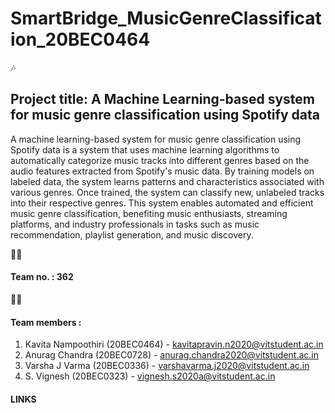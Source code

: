 # SmartBridge_MusicGenreClassification_20BEC0464

:notes:
##  Project title: A Machine Learning-based system for music genre classification using Spotify data

A machine learning-based system for music genre classification using Spotify data is a system that uses machine learning algorithms to automatically categorize music tracks into different genres based on the audio features extracted from Spotify's music data. By training models on labeled data, the system learns patterns and characteristics associated with various genres. Once trained, the system can classify new, unlabeled tracks into their respective genres. This system enables automated and efficient music genre classification, benefiting music enthusiasts, streaming platforms, and industry professionals in tasks such as music recommendation, playlist generation, and music discovery.

:technologist: 
#### Team no. : 362

 :student: 
 #### Team members :
 1. Kavita Nampoothiri (20BEC0464) - kavitapravin.n2020@vitstudent.ac.in
 2. Anurag Chandra (20BEC0728) - anurag.chandra2020@vitstudent.ac.in
 3. Varsha J Varma (20BEC0336) - varshavarma.j2020@vitstudent.ac.in
 4. S. Vignesh (20BEC0323) - vignesh.s2020a@vitstudent.ac.in

#### LINKS

[DRIVE LINK with assignments]: (https://drive.google.com/drive/folders/1p5OJFWj7nsG5NyLFRJLEZwmDp7kFuThV?usp=sharing)

[DRIVE LINK with Project Files]: (https://drive.google.com/drive/folders/1He4SLQRNIAmD3VLmuwcjD_nGtQUqXv03?usp=sharing)

[DRIVE LINK with Project Report and Demo Video]: (https://drive.google.com/drive/folders/1e8lSM_810nIWwEx-BfU_3mtsBiiySxUm?usp=sharing)
